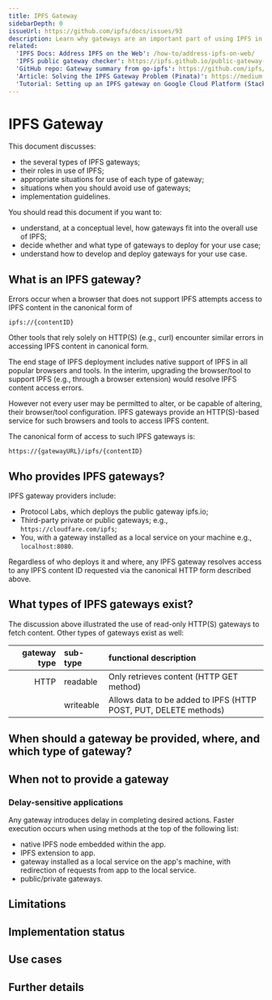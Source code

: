 ```yaml
---
title: IPFS Gateway
sidebarDepth: 0
issueUrl: https://github.com/ipfs/docs/issues/93
description: Learn why gateways are an important part of using IPFS in conjunction with the legacy web.
related:
  'IPFS Docs: Address IPFS on the Web': /how-to/address-ipfs-on-web/
  'IPFS public gateway checker': https://ipfs.github.io/public-gateway-checker/
  'GitHub repo: Gateway summary from go-ipfs': https://github.com/ipfs/go-ipfs/blob/master/docs/gateway.md
  'Article: Solving the IPFS Gateway Problem (Pinata)': https://medium.com/pinata/the-ipfs-gateway-problem-64bbe7eb8170
  'Tutorial: Setting up an IPFS gateway on Google Cloud Platform (Stacktical)': https://blog.stacktical.com/ipfs/gateway/dapp/2019/09/21/ipfs-server-google-cloud-platform.html
---
```


# IPFS Gateway

This document discusses:
*   the several types of IPFS gateways;
*   their roles in use of IPFS;
*   appropriate situations for use of each type of gateway;
*   situations when you should avoid use of gateways;
*   implementation guidelines.

You should read this document if you want to:
*   understand, at a conceptual level, how gateways fit into the overall use of IPFS;
*   decide whether and what type of gateways to deploy for your use case;
*   understand how to develop and deploy gateways for your use case.

## What is an IPFS gateway?

Errors occur when a browser that does not support IPFS attempts access to IPFS content in the canonical form of
```
ipfs://{contentID}
```
Other tools that rely solely on HTTP(S) (e.g., curl) encounter similar errors in accessing IPFS content in canonical form.

The end stage of IPFS deployment includes native support of IPFS in all popular browsers and tools.
In the interim, upgrading the browser/tool to support IPFS (e.g., through a browser extension) would resolve IPFS content access errors.

However not every user may be permitted to alter, or be capable of altering, their browser/tool configuration. IPFS gateways provide an HTTP(S)-based service for such browsers and tools to access IPFS content.

The canonical form of access to such IPFS gateways is:
```
https://{gatewayURL}/ipfs/{contentID}
```

## Who provides IPFS gateways?

IPFS gateway providers include:
*   Protocol Labs, which deploys the public gateway ipfs.io;
*   Third-party private or public gateways; e.g., `https://cloudfare.com/ipfs`;
*   You, with a gateway installed as a local service on your machine e.g., `localhost:8080`.

Regardless of who deploys it and where, any IPFS gateway resolves access to any IPFS content ID requested via the canonical HTTP form described above.

## What types of IPFS gateways exist?

The discussion above illustrated the use of read-only HTTP(S) gateways to fetch content. Other types of gateways exist as well:

| gateway type  | sub-type  | functional description    |
| -----------:  | :-------  | :--                       |
| HTTP          | readable  | Only retrieves content (HTTP GET method) |
|               | writeable | Allows data to be added to IPFS (HTTP POST, PUT, DELETE methods) |


<!-- Explain exceptions in Limitations section -->



<!-- So far the above only describes HTTP gateways. Add material for custom URL protocols; e.g., ipns://{peerID}/{path} and dweb://{ipfs address}. See https://docs-beta.ipfs.io/how-to/address-ipfs-on-web/#dweb-addressing-in-brief -->

<!-- How does it relate to the rest of IPFS -->


## When should a gateway be provided, where, and which type of gateway?
<!-- Generic use cases -->
<!-- Which kind of gateway should be used when -->

## When not to provide a gateway

### Delay-sensitive applications
Any gateway introduces delay in completing desired actions.
Faster execution occurs when using methods at the top of the following list:
*   native IPFS node embedded within the app.
*   IPFS extension to app.
*   gateway installed as a local service on the app's machine, with redirection of requests
from app to the local service.
*   public/private gateways.

## Limitations


## Implementation status
<!-- current state of technology -->
<!-- roadmap? -->
## Use cases

## Further details
<!-- where to learn more -->


<ContentStatus />
